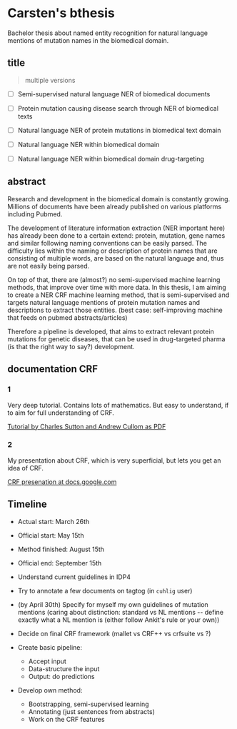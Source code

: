 # Carsten's bthesis

Bachelor thesis about named entity recognition for natural language mentions of mutation names in the biomedical domain.

## title
> multiple versions

- [ ] Semi-supervised natural language NER of biomedical documents
- [ ] Protein mutation causing disease search through NER of biomedical texts
- [ ] Natural language NER of protein mutations in biomedical text domain
- [ ] Natural language NER within biomedical domain
- [ ] Natural language NER within biomedical domain drug-targeting


## abstract
Research and development in the biomedical domain is constantly growing. Millions of documents have been already published on various platforms including Pubmed.

The development of literature information extraction (NER important here) has already been done to a certain extend: protein, mutation, gene names and similar following naming conventions can be easily parsed. The difficulty lies within the naming or description of protein names that are consisting of multiple words, are based on the natural language and, thus are not easily being parsed.

On top of that, there are (almost?) no semi-supervised machine learning methods, that improve over time with more data. In this thesis, I am aiming to create a NER CRF machine learning method, that is semi-supervised and targets natural language mentions of protein mutation names and descriptions to extract those entities. (best case: self-improving machine that feeds on pubmed abstracts/articles)

Therefore a pipeline is developed, that aims to extract relevant protein mutations for genetic diseases, that can be used in drug-targeted pharma (is that the right way to say?) development.



## documentation CRF

### 1

Very deep tutorial. Contains lots of mathematics. But easy to understand, if to aim for full understanding of CRF.

[Tutorial by Charles Sutton and Andrew Cullom as PDF](http://people.cs.umass.edu/~mccallum/papers/crf-tutorial.pdf)

### 2

My presentation about CRF, which is very superficial, but lets you get an idea of CRF.

[CRF presenation at docs.google.com](https://docs.google.com/presentation/d/1Sq9a-y_2WW3I7gXBK-IUZx6eNG7vhJO1UfwX7MqWdgc/pub?start=false&loop=false&delayms=5000)


## Timeline

* Actual start: March 26th
* Official start: May 15th
* Method finished: August 15th
* Official end: September 15th

* Understand current guidelines in IDP4
* Try to annotate a few documents on tagtog (in `cuhlig` user)
* (by April 30th) Specify for myself my own guidelines of mutation mentions (caring about distinction: standard vs NL mentions -- define exactly what a NL mention is (either follow Ankit's rule or your own))
* Decide on final CRF framework (mallet vs CRF++ vs crfsuite vs ?)
* Create basic pipeline:
  * Accept input
  * Data-structure the input
  * Output: do predictions
* Develop own method:
  * Bootstrapping, semi-supervised learning
  * Annotating (just sentences from abstracts)
  * Work on the CRF features
